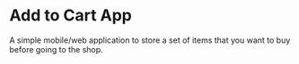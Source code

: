 # Add to Cart App

A simple mobile/web application to store a set of items that you want to buy before going to the shop.
